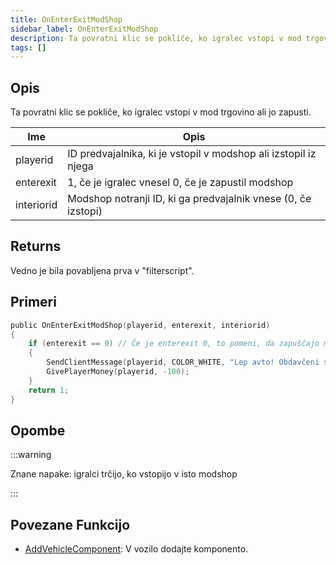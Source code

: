 ```yaml
---
title: OnEnterExitModShop
sidebar_label: OnEnterExitModShop
description: Ta povratni klic se pokliče, ko igralec vstopi v mod trgovino ali jo zapusti.
tags: []
---
```


## Opis

Ta povratni klic se pokliče, ko igralec vstopi v mod trgovino ali jo zapusti.

| Ime        | Opis                                                                     |
| ---------- | ------------------------------------------------------------------------ |
| playerid   | ID predvajalnika, ki je vstopil v modshop ali izstopil iz njega          |
| enterexit  | 1, če je igralec vnesel 0, če je zapustil modshop                        |
| interiorid | Modshop notranji ID, ki ga predvajalnik vnese (0, če izstopi)            |

## Returns

Vedno je bila povabljena prva v "filterscript".

## Primeri

```c
public OnEnterExitModShop(playerid, enterexit, interiorid)
{
    if (enterexit == 0) // Če je enterexit 0, to pomeni, da zapuščajo modshop
    {
        SendClientMessage(playerid, COLOR_WHITE, "Lep avto! Obdavčeni ste bili 100$.");
        GivePlayerMoney(playerid, -100);
    }
    return 1;
}
```

## Opombe

:::warning

Znane napake: igralci trčijo, ko vstopijo v isto modshop

:::

## Povezane Funkcijo

- [AddVehicleComponent](../functions/AddVehicleComponent): V vozilo dodajte komponento.
